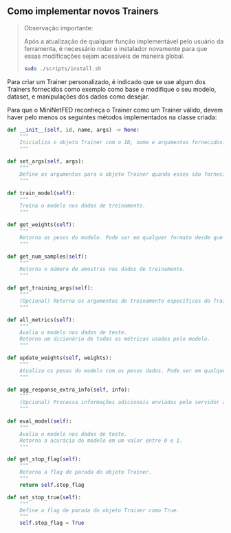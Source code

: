 ## Como implementar novos Trainers

> Observação importante:
>
> Após a atualização de qualquer função implementável pelo usuário da ferramenta, é necessário rodar o instalador novamente para que essas modificações sejam acessíveis de maneira global.
>
> ```bash
> sudo ./scripts/install.sh
> ```

Para criar um Trainer personalizado, é indicado que se use algum dos Trainers fornecidos como exemplo como base e modifique o seu modelo, dataset, e manipulações dos dados como desejar.

Para que o MiniNetFED reconheça o Trainer como um Trainer válido, devem haver pelo menos os seguintes métodos implementados na classe criada:

```python
def __init__(self, id, name, args) -> None:
    """
    Inicializa o objeto Trainer com o ID, nome e argumentos fornecidos.
    """

def set_args(self, args):
    """
    Define os argumentos para o objeto Trainer quando esses são fornecidos no arquivo de configuração config.yaml.
    """

def train_model(self):
    """
    Treina o modelo nos dados de treinamento.
    """

def get_weights(self):
    """
    Retorna os pesos do modelo. Pode ser em qualquer formato desde que esteja de acordo com a função de agregação escolhida e com a implementação da função update_weights.
    """

def get_num_samples(self):
    """
    Retorna o número de amostras nos dados de treinamento.
    """

def get_training_args(self):
    """
    (Opcional) Retorna os argumentos de treinamento específicos do Trainer.
    """

def all_metrics(self):
    """
    Avalia o modelo nos dados de teste.
    Retorna um dicionário de todas as métricas usadas pelo modelo.
    """

def update_weights(self, weights):
    """
    Atualiza os pesos do modelo com os pesos dados. Pode ser em qualquer formato desde que esteja de acordo com a função de agregação escolhida e com a implementação da função get_weights.
    """

def agg_response_extra_info(self, info):
    """
    (Opcional) Processa informações adicionais enviadas pelo servidor após a agregação.
    """

def eval_model(self):
    """
    Avalia o modelo nos dados de teste.
    Retorna a acurácia do modelo em um valor entre 0 e 1.
    """

def get_stop_flag(self):
    """
    Retorna a flag de parada do objeto Trainer.
    """
    return self.stop_flag

def set_stop_true(self):
    """
    Define a flag de parada do objeto Trainer como True.
    """
    self.stop_flag = True
```
